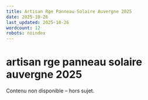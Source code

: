 ```yaml
---
title: Artisan Rge Panneau Solaire Auvergne 2025
date: 2025-10-26
last_updated: 2025-10-26
wordcount: 12
robots: noindex
---
```


# artisan rge panneau solaire auvergne 2025

Contenu non disponible – hors sujet.